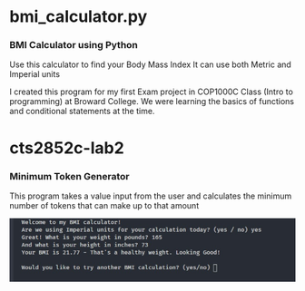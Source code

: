 # bmi_calculator.py
### BMI Calculator using Python

Use this calculator to find your Body Mass Index
It can use both Metric and Imperial units

I created this program for my first Exam project in COP1000C Class (Intro to programming) at Broward College.
We were learning the basics of functions and conditional statements at the time.

# cts2852c-lab2
### Minimum Token Generator
This program takes a value input from the user and calculates the minimum number of tokens that can make
up to that amount

![bmi_calculator](/bmi_pic.jpg)
